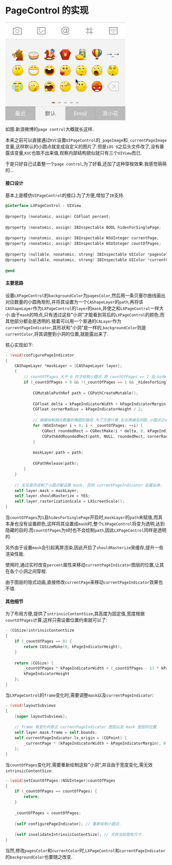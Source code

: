 # PageControl 的实现

![](https://github.com/949478479/LXWeibo/blob/screenshot/PageControl.gif)

如图.新浪微博的`page control`大概就长这样.

本来之前可以直接通过`KVC`设置`UIPageControl`的`_pageImage`和`_currentPageImage`变量,这样默认的小圆点就变成自定义的图片了.但是`iOS 9`之后头文件改了,没有暴露该变量,`KVC`也取不出来值,观察内部结构貌似就只有三个`UIView`而已.

于是只好自己试着整一个`page control`,为了好看,还加了这种穿梭效果.我感觉萌萌的...

#### 接口设计

基本上是模仿`UIPageControl`的接口.为了方便,增加了`IB`支持.

```objective-c
@interface LXPageControl : UIView

@property (nonatomic, assign) CGFloat percent;

@property (nonatomic, assign) IBInspectable BOOL hidesForSinglePage;

@property (nonatomic, assign) IBInspectable NSUInteger currentPage;
@property (nonatomic, assign) IBInspectable NSUInteger countOfPages;

@property (nullable, nonatomic, strong) IBInspectable UIColor *pagesColor;
@property (nullable, nonatomic, strong) IBInspectable UIColor *currentColor;

@end
```

#### 主要思路

设置`LXPageControl`的`backgroundColor`为`pagesColor`,然后用一条贝塞尔曲线画出对应数量的小圆角矩形,并将其设置为一个`CAShapeLayer`的`path`,再将该`CAShapeLayer`作为`LXPageControl`的`layer`的`mask`,并使之和`LXPageControl`一样大小.由于`mask`的特点,只有透过这些"小洞"才能看到背后的`LXPageControl`的颜色,而其他部分都会是透明的.接着可以用一个普通的`CALayer`作为`currentPageIndicator`,其形状和"小洞"是一样的,`backgroundColor`则是`currentColor`,将其调整到小洞的位置,就能露出来了.

核心实现如下:

```objective-c
- (void)configurePageIndicator
{
    CAShapeLayer *maskLayer = [CAShapeLayer layer];
    {
        // countOfPages 大于 0 时才绘制小圆点.而 countOfPages == 1 且 hidesForSinglePage == YES 时不绘制.
        if (_countOfPages > 0 && !(_countOfPages == 1 && _hidesForSinglePage)) {

            CGMutablePathRef path = CGPathCreateMutable();

            CGFloat delta = kPageIndicatorWidth + kPageIndicatorMargin;
            CGFloat cornerRadius = kPageIndicatorHeight / 2;

            // 根据绘制相应数量的椭圆形路径.为了方便计算,左右两端无间距,小圆点之间有间距.小圆点和整个控件高度相同.
            for (NSUInteger i = 0; i < _countOfPages; ++i) {
                CGRect roundedRect = CGRectMake(i * delta, 0, kPageIndicatorWidth, kPageIndicatorHeight);
                CGPathAddRoundedRect(path, NULL, roundedRect, cornerRadius, cornerRadius);
            }

            maskLayer.path = path;

            CGPathRelease(path);
        }
    }

    // 无论是否绘制了小圆点都设置 mask, 否则 currentPageIndicator 会露出来.
    self.layer.mask = maskLayer;
    self.layer.shouldRasterize = YES;
    self.layer.rasterizationScale = LXScreenScale();
}
```

当`countOfPages`为`1`且`hidesForSinglePage`开启时,`maskLayer`的`path`未赋值,而其本身也没有设置颜色,这样将其设置成`mask`时,整个`LXPageControl`将变为透明,达到隐藏的目的.而`countOfPages`为`0`时也不会绘制`path`,因此`LXPageControl`同样是透明的.

另外由于设置`mask`会引起离屏渲染,因此开启了`shouldRasterize`来缓存,提升一些渲染性能.

使用时,通过实时改变`percent`属性来移动`currentPageIndicator`图层的位置,让其在各个小洞之间穿梭.

由于图层的隐式动画,直接修改`currentPage`来移动`currentPageIndicator`效果也不错.

#### 其他细节

为了布局方便,提供了`intrinsicContentSize`,其高度为固定值,宽度根据`countOfPages`计算,这样只需设置位置约束就可以了:

```objective-c
- (CGSize)intrinsicContentSize
{
    if (_countOfPages == 0) {
        return CGSizeMake(0, kPageIndicatorHeight);
    }
    
    return (CGSize) {
        _countOfPages * kPageIndicatorWidth + (_countOfPages - 1) * kPageIndicatorMargin,
        kPageIndicatorHeight
    };
}
```

当`LXPageControl`的`frame`变化时,需要调整`mask`以及`currentPageIndicator`:

```objective-c
- (void)layoutSubviews
{
    [super layoutSubviews];

    // frame 有变化时修正 currentPageIndicator 图层以及 mask 图层的位置.
    self.layer.mask.frame = self.bounds;
    self.currentPageIndicator.lx_origin = (CGPoint) {
        _currentPage * (kPageIndicatorWidth + kPageIndicatorMargin), 0
    };
}
```

当`countOfPages`变化时,需要重新绘制这些"小洞",并且由于宽度变化,需无效`intrinsicContentSize`:

```objective-c
- (void)setCountOfPages:(NSUInteger)countOfPages
{
    if (_countOfPages == countOfPages) {
        return;
    }

    _countOfPages = countOfPages;

    [self configurePageIndicator]; // 重新绘制小圆点.

    [self invalidateIntrinsicContentSize]; // 无效当前固有尺寸.
}
```

当然,修改`pagesColor`和`currentColor`时,`LXPageControl`和`currentPageIndicator`的`backgroundColor`也要随之改变.
